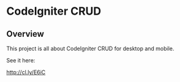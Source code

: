 # CodeIgniter CRUD

## Overview

This project is all about CodeIgniter CRUD for desktop and mobile.

See it here:

http://cl.ly/E6iC
